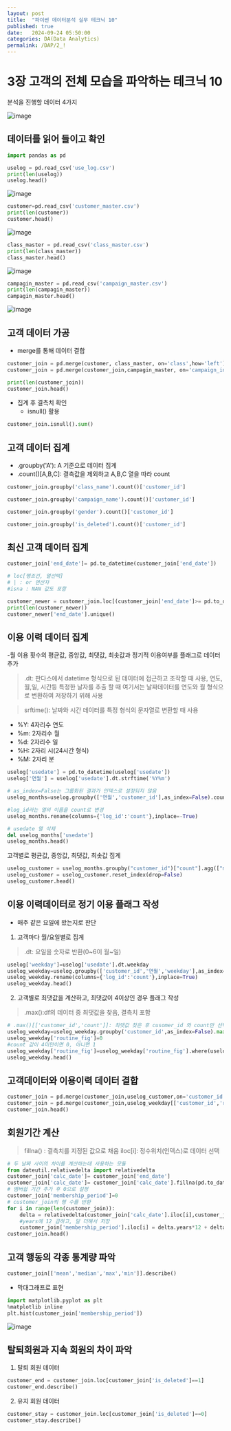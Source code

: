 ```yaml
---
layout: post
title:  "파이썬 데이터분석 실무 테크닉 10"
published: true
date:   2024-09-24 05:50:00
categories: DA(Data Analytics)
permalink: /DAP/2_!
---
```


# 3장 고객의 전체 모습을 파악하는 테크닉 10

분석을 진행할 데이터 4가지

![image](https://github.com/user-attachments/assets/368bf7c4-b949-4b9b-89c7-d542f12ff538)

## 데이터를 읽어 들이고 확인

```python
import pandas as pd

uselog = pd.read_csv('use_log.csv')
print(len(uselog))
uselog.head()

```
![image](https://github.com/user-attachments/assets/af969012-792c-4a83-9078-d2b81b3bb0e1)

```python
customer=pd.read_csv('customer_master.csv')
print(len(customer))
customer.head()
```
![image](https://github.com/user-attachments/assets/a90bf819-eb65-4d63-9d9b-86382c2ad2d3)

```python
class_master = pd.read_csv('class_master.csv')
print(len(class_master))
class_master.head()
```
![image](https://github.com/user-attachments/assets/c5b1f5ea-24e9-4786-856b-f97324670e65)

```python
campagin_master = pd.read_csv('campaign_master.csv')
print(len(campagin_master))
campagin_master.head()
```

![image](https://github.com/user-attachments/assets/c042b5d2-77d2-48f2-b61c-0e66066a70c1)

## 고객 데이터 가공
- merge를 통해 데이터 결합

```python
customer_join = pd.merge(customer, class_master, on='class',how='left')
customer_join = pd.merge(customer_join,campagin_master, on='campaign_id',how='left')

print(len(customer_join))
customer_join.head()
```

- 집계 후 결측치 확인
    - isnull() 활용
```python
customer_join.isnull().sum()
```

## 고객 데이터 집계
- .groupby('A'): A 기준으로 데이터 집계
- .count()[A,B,C]: 결측값을 제외하고 A,B,C 열을 따라 count

```python
customer_join.groupby('class_name').count()['customer_id']

customer_join.groupby('campaign_name').count()['customer_id']

customer_join.groupby('gender').count()['customer_id']

customer_join.groupby('is_deleted').count()['customer_id']
```
## 최신 고객 데이터 집계


```python
customer_join['end_date']= pd.to_datetime(customer_join['end_date'])

# loc[행조건, 열선택]
# | : or 연산자
#isna : NAN 값도 포함

customer_newer = customer_join.loc[(customer_join['end_date']>= pd.to_datetime('20190331'))|(customer_join['end_date'].isna())]
print(len(customer_newer))
customer_newer['end_date'].unique()
```

## 이용 이력 데이터 집계
-월 이용 횟수의 평균값, 중앙값, 최댓값, 최솟값과 정기적 이용여부를 플래그로 데이터 추가

>.dt: 판다스에서 datetime 형식으로 된 데이터에 접근하고 조작할 때 사용, 연도, 월,일, 시간등 특정한 날자를 추출 할 때
>여기서는 날짜데이터를 연도와 월 형식으로 변환하여 저장하기 위해 사용

>srftime(): 날짜와 시간 데이터를 특정 형식의 문자열로 변환할 때 사용
- %Y: 4자리수 연도
- %m: 2자리수 월
- %d: 2자리수 일
- %H: 2자리 시(24시간 형식)
- %M: 2자리 분


```python
uselog['usedate'] = pd.to_datetime(uselog['usedate'])
uselog['연월'] = uselog['usedate'].dt.strftime('%Y%m')

# as_index=False는 그룹화된 결과가 인덱스로 설정되지 않음
uselog_months=uselog.groupby(['연월','customer_id'],as_index=False).count()

#log_id라는 열의 이름을 count로 변경
uselog_months.rename(columns={'log_id':'count'},inplace=-True)

# usedate 열 삭제
del uselog_months['usedate']
uselog_months.head()

```

고객별로 평균값, 중앙값, 최댓값, 최솟값 집계
```python
uselog_customer = uselog_months.groupby("customer_id")["count"].agg(["mean", "median", "max", "min" ])
uselog_customer = uselog_customer.reset_index(drop=False)
uselog_customer.head()
```

## 이용 이력데이터로 정기 이용 플래그 작성

- 매주 같은 요일에 왔는지로 판단

1. 고객마다 월/요일별로 집계
> .dt: 요일을 숫자로 반환(0~6이 월~일)
``` python
uselog['weekday']=uselog['usedate'].dt.weekday
uselog_weekday=uselog.groupby(['customer_id','연월','weekday'],as_index=False).count()[['customer_id','연월','weekday','log_id']]
uselog_weekday.rename(columns={'log_id':'count'},inplace=True)
uselog_weekday.head()
```
2. 고객별로 최댓값을 계산하고, 최댓값이 4이상인 경우 플래그 작성

> .max():df의 데이터 중 최댓값을 찾음, 결측치 포함
```python
# .max()[['customer_id','count']]: 최댓값 찾은 후 cusomer_id 와 count만 선택
uselog_weekday=uselog_weekday.groupby('customer_id',as_index=False).max()[['customer_id','count']]
uselog_weekday['routine_fig']=0
#count 값이 4미만이면 0, 아니면 1
uselog_weekday['routine_fig']=uselog_weekday['routine_fig'].where(uselog_weekday['count']<4,1)
uselog_weekday.head()
```

## 고객데이터와 이용이력 데이터 결합

```python
customer_join = pd.merge(customer_join,uselog_customer,on='customer_id',how='left')
customer_join = pd.merge(customer_join,uselog_weekday[['customer_id','routine_fig']],on='customer_id',how='left')
customer_join.head()
```

## 회원기간 계산

> fillna() : 결측치를 지정된 값으로 채움
> iloc[i]: 정수위치(인덱스)로 데이터 선택

```python
# 두 날짜 사이의 차이를 계산하는데 사용하는 모듈
from dateutil.relativedelta import relativedelta
customer_join['calc_date']= customer_join['end_date']
customer_join['calc_date']= customer_join['calc_date'].fillna(pd.to_datetime('20190430'))
# 멤버쉽 기간 추가 후 0으로 설정
customer_join['membership_period']=0
# customer_join의 행 수를 반환
for i in range(len(customer_join)):
    delta = relativedelta(customer_join['calc_date'].iloc[i],customer_join['start_date'].iloc[i])
    #years에 12 곱하고, 달 더해서 저장
    customer_join['membership_period'].iloc[i] = delta.years*12 + delta.months
customer_join.head()
```

## 고객 행동의 각종 통계량 파악
```python
customer_join[['mean','median','max','min']].describe()
```

- 막대그래프로 표현 
```python
import matplotlib.pyplot as plt
%matplotlib inline
plt.hist(customer_join['membership_period'])
```
![image](https://github.com/user-attachments/assets/28875fc8-72f7-4954-8704-1a7260458bd3)

## 탈퇴회원과 지속 회원의 차이 파악

1. 탈퇴 회원 데이터

```python
customer_end = customer_join.loc[customer_join['is_deleted']==1]
customer_end.describe()
```

2. 유지 회원 데이터

```python
customer_stay = customer_join.loc[customer_join['is_deleted']==0]
customer_stay.describe()
```